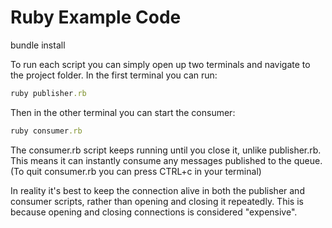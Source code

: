 # Ruby Example Code

bundle install

To run each script you can simply open up two terminals and navigate to the project folder. In the first terminal you can run:

```ruby
ruby publisher.rb
```

Then in the other terminal you can start the consumer:

```ruby
ruby consumer.rb
```

The consumer.rb script keeps running until you close it, unlike publisher.rb. This means it can instantly consume any messages published to the queue. (To quit consumer.rb you can press CTRL+c in your terminal)

In reality it's best to keep the connection alive in both the publisher and consumer scripts, rather than opening and closing it repeatedly. This is because opening and closing connections is considered "expensive".


